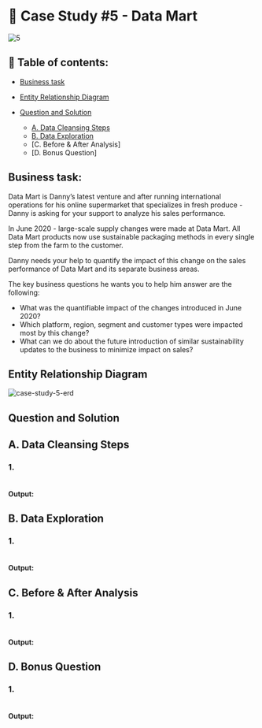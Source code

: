 # 🏦 Case Study #5 - Data Mart
![5](https://github.com/bachbaongan/Portfolio_Data/assets/144385168/c4e43105-9fb0-4994-abe3-07eb03cbf101)

## 📖 Table of contents:

* [Business task](https://github.com/bachbaongan/Portfolio_Data/blob/main/SQL/8_week_SQL_Challenge/Case%20Study%20%235/README.md#business-task)
* [Entity Relationship Diagram](https://github.com/bachbaongan/Portfolio_Data/blob/main/SQL/8_week_SQL_Challenge/Case%20Study%20%235/README.md#entity-relationship-diagram)
* [Question and Solution](https://github.com/bachbaongan/Portfolio_Data/blob/main/SQL/8_week_SQL_Challenge/Case%20Study%20%235/README.md#question-and-solution)

  * [A. Data Cleansing Steps](https://github.com/bachbaongan/Portfolio_Data/blob/main/SQL/8_week_SQL_Challenge/Case%20Study%20%235/README.md#a-data-cleansing-steps)
  * [B. Data Exploration](https://github.com/bachbaongan/Portfolio_Data/blob/main/SQL/8_week_SQL_Challenge/Case%20Study%20%235/README.md#b-data-exploration)
  * [C. Before & After Analysis]
  * [D. Bonus Question]
    
## Business task: 
Data Mart is Danny’s latest venture and after running international operations for his online supermarket that specializes in fresh produce - Danny is asking for your support to analyze his sales performance.

In June 2020 - large-scale supply changes were made at Data Mart. All Data Mart products now use sustainable packaging methods in every single step from the farm to the customer.

Danny needs your help to quantify the impact of this change on the sales performance of Data Mart and its separate business areas.

The key business questions he wants you to help him answer are the following:

* What was the quantifiable impact of the changes introduced in June 2020?
* Which platform, region, segment and customer types were impacted most by this change?
* What can we do about the future introduction of similar sustainability updates to the business to minimize impact on sales?

## Entity Relationship Diagram
![case-study-5-erd](https://github.com/bachbaongan/Portfolio_Data/assets/144385168/b9b87431-a62d-4118-a5ba-f07f70732cb0)


## Question and Solution
## A. Data Cleansing Steps
### 1. 
~~~~sql

~~~~
#### Output:

## B. Data Exploration
### 1. 
~~~~sql

~~~~
#### Output:
## C. Before & After Analysis
### 1. 
~~~~sql

~~~~
#### Output:
## D. Bonus Question
### 1. 
~~~~sql

~~~~
#### Output:
